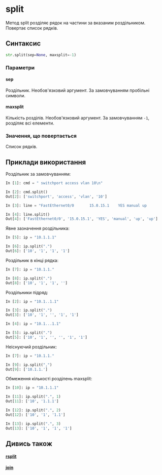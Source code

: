 # split

Метод split розділяє рядок на частини за вказаним роздільником. Повертає список рядків.

## Синтаксис

```python
str.split(sep=None, maxsplit=-1)
```

### Параметри

#### sep

Роздільник. Необов'язковий аргумент. За замовчуванням пробільні символи.

#### maxsplit

Кількість розділів. Необов'язковий аргумент. За замовчуванням `-1`, розділяє всі елементи.

### Значення, що повертається

Список рядків.

## Приклади використання

Роздільник за замовчуванням:

```python
In [1]: cmd = " switchport access vlan 10\n"

In [2]: cmd.split()
Out[2]: ['switchport', 'access', 'vlan', '10']

In [3]: line = "FastEthernet0/0       15.0.15.1    YES manual up         up"

In [4]: line.split()
Out[4]: ['FastEthernet0/0', '15.0.15.1', 'YES', 'manual', 'up', 'up']
```

Явне зазначення роздільника:

```python
In [5]: ip = "10.1.1.1"

In [6]: ip.split(".")
Out[6]: ['10', '1', '1', '1']
```

Роздільник в кінці рядка:

```python
In [7]: ip = "10.1.1."

In [8]: ip.split(".")
Out[8]: ['10', '1', '1', '']
```

Роздільники підряд:

```python
In [2]: ip = "10.1..1.1"

In [3]: ip.split(".")
Out[3]: ['10', '1', '', '1', '1']

In [4]: ip = "10.1...1.1"

In [5]: ip.split(".")
Out[5]: ['10', '1', '', '', '1', '1']
```

Неіснуючий роздільник:

```python
In [7]: ip = "10.1.1."

In [9]: ip.split(",")
Out[9]: ['10.1.1.']
```

Обмеження кількості розділень maxsplit:

```python
In [10]: ip = "10.1.1.1"

In [11]: ip.split(".", 1)
Out[11]: ['10', '1.1.1']

In [12]: ip.split(".", 2)
Out[12]: ['10', '1', '1.1']

In [13]: ip.split(".", 3)
Out[13]: ['10', '1', '1', '1']
```

## Дивись також

#### [rsplit](/reference/string/methods/rsplit/)
#### [join](/reference/string/methods/join/)

